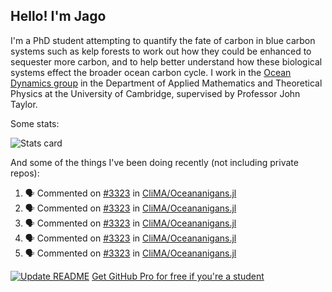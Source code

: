 ## Hello! I'm Jago

I'm a PhD student attempting to quantify the fate of carbon in blue carbon systems such as kelp forests to work out how they could be enhanced to sequester more carbon, and to help better understand how these biological systems effect the broader ocean carbon cycle. I work in the <a href="https://www.damtp.cam.ac.uk/user/jrt51/" class="emph">Ocean Dynamics group</a> in the Department of Applied Mathematics and Theoretical Physics at the University of Cambridge, supervised by Professor John Taylor.

Some stats:
<!--
![](https://raw.githubusercontent.com/jagoosw/jagoosw/main/profile-summary-card-output/nord_dark/0-profile-details.svg)
![](https://raw.githubusercontent.com/jagoosw/jagoosw/main/profile-summary-card-output/nord_dark/3-stats.svg)
![](https://raw.githubusercontent.com/jagoosw/jagoosw/main/profile-summary-card-output/nord_dark/4-productive-time.svg)
-->
![Stats card](https://github-readme-stats.vercel.app/api?username=jagoosw&count_private=true&show_icons=true&theme=transparent&hide_title=true&rank_icon=percentile&show=reviews)

And some of the things I've been doing recently (not including private repos):
<!--START_SECTION:activity-->
1. 🗣 Commented on [#3323](https://github.com/CliMA/Oceananigans.jl/pull/3323#issuecomment-1758212820) in [CliMA/Oceananigans.jl](https://github.com/CliMA/Oceananigans.jl)
2. 🗣 Commented on [#3323](https://github.com/CliMA/Oceananigans.jl/pull/3323#issuecomment-1757404773) in [CliMA/Oceananigans.jl](https://github.com/CliMA/Oceananigans.jl)
3. 🗣 Commented on [#3323](https://github.com/CliMA/Oceananigans.jl/pull/3323#issuecomment-1757338739) in [CliMA/Oceananigans.jl](https://github.com/CliMA/Oceananigans.jl)
4. 🗣 Commented on [#3323](https://github.com/CliMA/Oceananigans.jl/pull/3323#issuecomment-1756080047) in [CliMA/Oceananigans.jl](https://github.com/CliMA/Oceananigans.jl)
5. 🗣 Commented on [#3323](https://github.com/CliMA/Oceananigans.jl/pull/3323#issuecomment-1756073240) in [CliMA/Oceananigans.jl](https://github.com/CliMA/Oceananigans.jl)
<!--END_SECTION:activity-->


[![Update README](https://github.com/jagoosw/jagoosw/actions/workflows/update-readme.yml/badge.svg)](https://github.com/jagoosw/jagoosw/actions/workflows/update-readme.yml)
[Get GitHub Pro for free if you're a student](https://education.github.com/pack)

